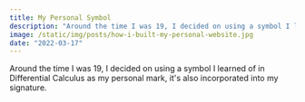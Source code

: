 ```yaml
---
title: My Personal Symbol
description: "Around the time I was 19, I decided on using a symbol I learned of in Differential Calculus as my personal mark, it's also incorporated into my signature."
image: /static/img/posts/how-i-built-my-personal-website.jpg
date: "2022-03-17"
---
```


Around the time I was 19, I decided on using a symbol I learned of in Differential Calculus as my personal mark, it's also incorporated into my signature.